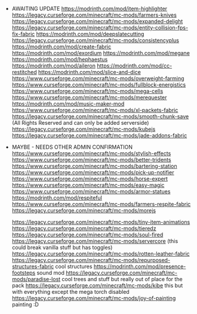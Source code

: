 -   AWAITING UPDATE
    https://modrinth.com/mod/item-highlighter
    https://legacy.curseforge.com/minecraft/mc-mods/farmers-knives
    https://legacy.curseforge.com/minecraft/mc-mods/expanded-delight
    https://legacy.curseforge.com/minecraft/mc-mods/entity-collision-fps-fix-fabric
    https://modrinth.com/mod/deepslatecutting
    https://legacy.curseforge.com/minecraft/mc-mods/consistencyplus
    https://modrinth.com/mod/create-fabric
    https://modrinth.com/mod/exordium
    https://modrinth.com/mod/megane
    https://modrinth.com/mod/hephaestus
    https://modrinth.com/mod/aileron
    https://modrinth.com/mod/cc-restitched
    https://modrinth.com/mod/slice-and-dice
    https://www.curseforge.com/minecraft/mc-mods/overweight-farming
    https://www.curseforge.com/minecraft/mc-mods/fullblock-energistics
    https://www.curseforge.com/minecraft/mc-mods/mega-cells
    https://www.curseforge.com/minecraft/mc-mods/merequester
    https://modrinth.com/mod/music-maker-mod
    https://www.curseforge.com/minecraft/mc-mods/xl-packets-fabric
    https://legacy.curseforge.com/minecraft/mc-mods/smooth-chunk-save (All Rights Reserved and can only be added serverside)
    https://legacy.curseforge.com/minecraft/mc-mods/kubejs
    https://legacy.curseforge.com/minecraft/mc-mods/jade-addons-fabric

-   MAYBE - NEEDS OTHER ADMIN CONFIRMATION
    https://www.curseforge.com/minecraft/mc-mods/stylish-effects
    https://www.curseforge.com/minecraft/mc-mods/better-tridents
    https://www.curseforge.com/minecraft/mc-mods/bartering-station
    https://www.curseforge.com/minecraft/mc-mods/pick-up-notifier
    https://www.curseforge.com/minecraft/mc-mods/horse-expert
    https://www.curseforge.com/minecraft/mc-mods/easy-magic
    https://www.curseforge.com/minecraft/mc-mods/armor-statues
    https://modrinth.com/mod/respiteful
    https://www.curseforge.com/minecraft/mc-mods/farmers-respite-fabric
    https://legacy.curseforge.com/minecraft/mc-mods/morejs

    https://legacy.curseforge.com/minecraft/mc-mods/tiny-item-animations
    https://legacy.curseforge.com/minecraft/mc-mods/tieredz
    https://legacy.curseforge.com/minecraft/mc-mods/soul-fired
    https://legacy.curseforge.com/minecraft/mc-mods/servercore (this could break vanilla stuff but has toggles)
    https://legacy.curseforge.com/minecraft/mc-mods/rotten-leather-fabric
    https://legacy.curseforge.com/minecraft/mc-mods/repurposed-structures-fabric cool structures
    https://modrinth.com/mod/presence-footsteps sound mod
    https://legacy.curseforge.com/minecraft/mc-mods/paradise-lost cool trees and stuff but really out of place for the pack
    https://legacy.curseforge.com/minecraft/mc-mods/kibe this but with everything except the mega torch disabled
    https://legacy.curseforge.com/minecraft/mc-mods/joy-of-painting painting :D
